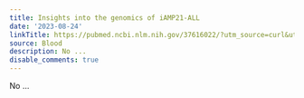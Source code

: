 ```yaml
---
title: Insights into the genomics of iAMP21-ALL
date: '2023-08-24'
linkTitle: https://pubmed.ncbi.nlm.nih.gov/37616022/?utm_source=curl&utm_medium=rss&utm_campaign=journals&utm_content=7603509&fc=None&ff=20230824180811&v=2.17.9.post6+86293ac
source: Blood
description: No ...
disable_comments: true
---
```

No ...